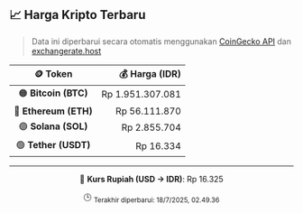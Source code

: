 

<!-- HARGA_KRIPTO -->
## 📈 Harga Kripto Terbaru

> Data ini diperbarui secara otomatis menggunakan [CoinGecko API](https://www.coingecko.com/) dan [exchangerate.host](https://exchangerate.host/)

<div align="center">

| 🪙 Token | 💰 Harga (IDR) |
|:------:|---------------:|
| 🟠 **Bitcoin (BTC)**   | Rp 1.951.307.081 |
| 🔵 **Ethereum (ETH)**  | Rp 56.111.870 |
| 🟣 **Solana (SOL)**    | Rp 2.855.704 |
| 🟢 **Tether (USDT)**   | Rp 16.334 |

---

💱 **Kurs Rupiah (USD → IDR)**: Rp 16.325

🕒 <sub>Terakhir diperbarui: 18/7/2025, 02.49.36</sub>

</div>
<!-- /HARGA_KRIPTO -->